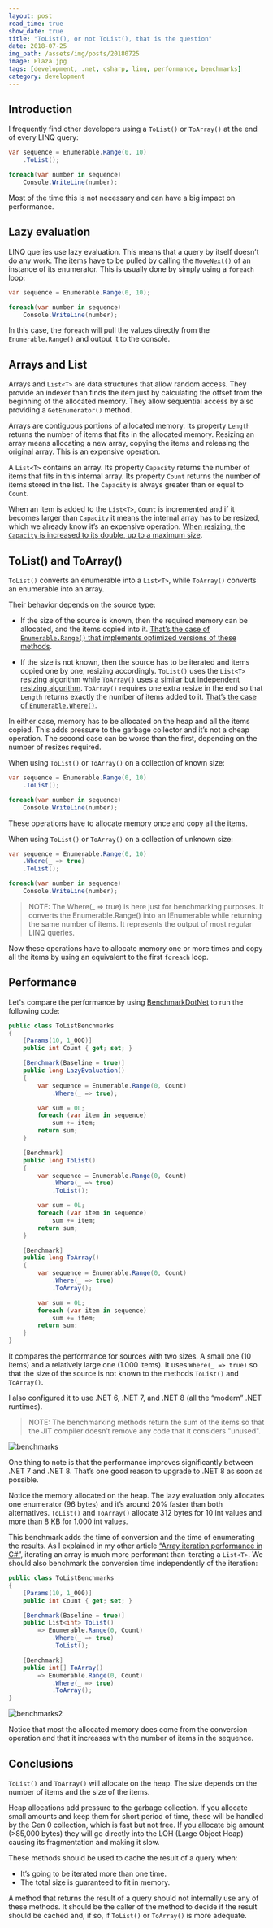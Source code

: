 ```yaml
---
layout: post
read_time: true
show_date: true
title: "ToList(), or not ToList(), that is the question"
date: 2018-07-25
img_path: /assets/img/posts/20180725
image: Plaza.jpg
tags: [development, .net, csharp, linq, performance, benchmarks]
category: development
---
```


## Introduction

I frequently find other developers using a `ToList()` or `ToArray()` at the end of every LINQ query:

```csharp
var sequence = Enumerable.Range(0, 10)
    .ToList();

foreach(var number in sequence)
    Console.WriteLine(number);
```

Most of the time this is not necessary and can have a big impact on performance.

## Lazy evaluation

LINQ queries use lazy evaluation. This means that a query by itself doesn’t do any work. The items have to be pulled by calling the `MoveNext()` of an instance of its enumerator. This is usually done by simply using a `foreach` loop:

```csharp
var sequence = Enumerable.Range(0, 10);

foreach(var number in sequence)
    Console.WriteLine(number);
```

In this case, the `foreach` will pull the values directly from the `Enumerable.Range()` and output it to the console.

## Arrays and List<T>

Arrays and `List<T>` are data structures that allow random access. They provide an indexer than finds the item just by calculating the offset from the beginning of the allocated memory. They allow sequential access by also providing a `GetEnumerator()` method.

Arrays are contiguous portions of allocated memory. Its property `Length` returns the number of items that fits in the allocated memory. Resizing an array means allocating a new array, copying the items and releasing the original array. This is an expensive operation.

A `List<T>` contains an array. Its property `Capacity` returns the number of items that fits in this internal array. Its property `Count` returns the number of items stored in the list. The `Capacity` is always greater than or equal to `Count`.

When an item is added to the `List<T>`, `Count` is incremented and if it becomes larger than `Capacity` it means the internal array has to be resized, which we already know it’s an expensive operation. [When resizing, the `Capacity` is increased to its double, up to a maximum size](https://github.com/microsoft/referencesource/blob/51cf7850defa8a17d815b4700b67116e3fa283c2/mscorlib/system/collections/generic/list.cs#L405).

## ToList() and ToArray()

`ToList()` converts an enumerable into a `List<T>`, while `ToArray()` converts an enumerable into an array.

Their behavior depends on the source type:

- If the size of the source is known, then the required memory can be allocated, and the items copied into it. [That’s the case of `Enumerable.Range()` that implements optimized versions of these methods](https://github.com/dotnet/dotnet/blob/6bcad01f565dc9209b8bd821cd1e3759ed6646d9/src/runtime/src/libraries/System.Linq/src/System/Linq/Range.SpeedOpt.cs#L17).

- If the size is not known, then the source has to be iterated and items copied one by one, resizing accordingly. `ToList()` uses the `List<T>` resizing algorithm while [`ToArray()` uses a similar but independent resizing algorithm](https://github.com/dotnet/dotnet/blob/837e7751ea1e9ad67408ff0c6d7ad656ecf2d84f/src/runtime/src/libraries/Common/src/System/Collections/Generic/LargeArrayBuilder.SpeedOpt.cs#L13). `ToArray()` requires one extra resize in the end so that `Length` returns exactly the number of items added to it. [That’s the case of `Enumerable.Where()`](https://github.com/dotnet/corefx/blob/30ab651fcb4354552bd4891619a0bdd81e0ebdbf/src/System.Linq/src/System/Linq/Where.cs#L160).

In either case, memory has to be allocated on the heap and all the items copied. This adds pressure to the garbage collector and it’s not a cheap operation. The second case can be worse than the first, depending on the number of resizes required.

When using `ToList()` or `ToArray()` on a collection of known size:

```csharp
var sequence = Enumerable.Range(0, 10)
    .ToList();

foreach(var number in sequence)
    Console.WriteLine(number);
```

These operations have to allocate memory once and copy all the items.

When using `ToList()` or `ToArray()` on a collection of unknown size:

```csharp
var sequence = Enumerable.Range(0, 10)
    .Where(_ => true)
    .ToList();

foreach(var number in sequence)
    Console.WriteLine(number);
```

> NOTE: The Where(\_ => true) is here just for benchmarking purposes. It converts the Enumerable.Range() into an IEnumerable<T> while returning the same number of items. It represents the output of most regular LINQ queries.

Now these operations have to allocate memory one or more times and copy all the items by using an equivalent to the first `foreach` loop.

## Performance

Let's compare the performance by using [BenchmarkDotNet](https://benchmarkdotnet.org/) to run the following code:

```csharp
public class ToListBenchmarks
{
    [Params(10, 1_000)]
    public int Count { get; set; }

    [Benchmark(Baseline = true)]
    public long LazyEvaluation()
    {
        var sequence = Enumerable.Range(0, Count)
            .Where(_ => true);

        var sum = 0L;
        foreach (var item in sequence)
            sum += item;
        return sum;
    }

    [Benchmark]
    public long ToList()
    {
        var sequence = Enumerable.Range(0, Count)
            .Where(_ => true)
            .ToList();

        var sum = 0L;
        foreach (var item in sequence)
            sum += item;
        return sum;
    }

    [Benchmark]
    public long ToArray()
    {
        var sequence = Enumerable.Range(0, Count)
            .Where(_ => true)
            .ToArray();

        var sum = 0L;
        foreach (var item in sequence)
            sum += item;
        return sum;
    }
}
```

It compares the performance for sources with two sizes. A small one (10 items) and a relatively large one (1.000 items).
It uses `Where(_ => true)` so that the size of the source is not known to the methods `ToList()` and `ToArray()`.

I also configured it to use .NET 6, .NET 7, and .NET 8 (all the “modern” .NET runtimes).

> NOTE: The benchmarking methods return the sum of the items so that the JIT compiler doesn’t remove any code that it considers "unused".

![benchmarks](Benchmarks.png)

One thing to note is that the performance improves significantly between .NET 7 and .NET 8. That’s one good reason to upgrade to .NET 8 as soon as possible.

Notice the memory allocated on the heap. The lazy evaluation only allocates one enumerator (96 bytes) and it’s around 20% faster than both alternatives. `ToList()` and `ToArray()` allocate 312 bytes for 10 int values and more than 8 KB for 1.000 int values.

This benchmark adds the time of conversion and the time of enumerating the results. As I explained in my other article [“Array iteration performance in C#”](https://aalmada.github.io/Array-iteration-performance-in-csharp.html), iterating an array is much more performant than iterating a `List<T>`. We should also benchmark the conversion time independently of the iteration:

```csharp
public class ToListBenchmarks
{
    [Params(10, 1_000)]
    public int Count { get; set; }

    [Benchmark(Baseline = true)]
    public List<int> ToList()
        => Enumerable.Range(0, Count)
            .Where(_ => true)
            .ToList();

    [Benchmark]
    public int[] ToArray()
        => Enumerable.Range(0, Count)
            .Where(_ => true)
            .ToArray();
}
```

![benchmarks2](Benchmarks2.png)

Notice that most the allocated memory does come from the conversion operation and that it increases with the number of items in the sequence.

## Conclusions

`ToList()` and `ToArray()` will allocate on the heap. The size depends on the number of items and the size of the items.

Heap allocations add pressure to the garbage collection. If you allocate small amounts and keep them for short period of time, these will be handled by the Gen 0 collection, which is fast but not free. If you allocate big amount (>85,000 bytes) they will go directly into the LOH (Large Object Heap) causing its fragmentation and making it slow.

These methods should be used to cache the result of a query when:

- It’s going to be iterated more than one time.
- The total size is guaranteed to fit in memory.

A method that returns the result of a query should not internally use any of these methods. It should be the caller of the method to decide if the result should be cached and, if so, if `ToList()` or `ToArray()` is more adequate.
